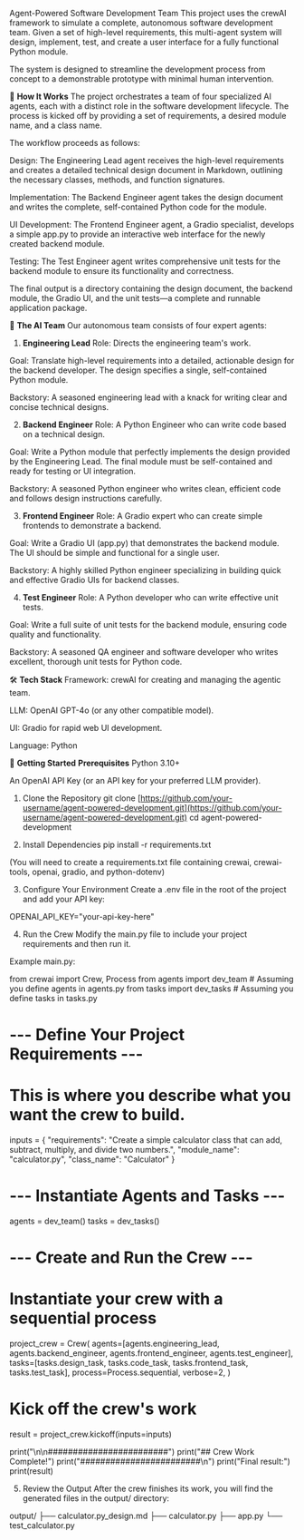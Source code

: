 Agent-Powered Software Development Team
This project uses the crewAI framework to simulate a complete, autonomous software development team. Given a set of high-level requirements, this multi-agent system will design, implement, test, and create a user interface for a fully functional Python module.

The system is designed to streamline the development process from concept to a demonstrable prototype with minimal human intervention.

🚀 **How It Works**
The project orchestrates a team of four specialized AI agents, each with a distinct role in the software development lifecycle. The process is kicked off by providing a set of requirements, a desired module name, and a class name.

The workflow proceeds as follows:

Design: The Engineering Lead agent receives the high-level requirements and creates a detailed technical design document in Markdown, outlining the necessary classes, methods, and function signatures.

Implementation: The Backend Engineer agent takes the design document and writes the complete, self-contained Python code for the module.

UI Development: The Frontend Engineer agent, a Gradio specialist, develops a simple app.py to provide an interactive web interface for the newly created backend module.

Testing: The Test Engineer agent writes comprehensive unit tests for the backend module to ensure its functionality and correctness.

The final output is a directory containing the design document, the backend module, the Gradio UI, and the unit tests—a complete and runnable application package.

🤖 **The AI Team**
Our autonomous team consists of four expert agents:

1. **Engineering Lead**
Role: Directs the engineering team's work.

Goal: Translate high-level requirements into a detailed, actionable design for the backend developer. The design specifies a single, self-contained Python module.

Backstory: A seasoned engineering lead with a knack for writing clear and concise technical designs.

2. **Backend Engineer**
Role: A Python Engineer who can write code based on a technical design.

Goal: Write a Python module that perfectly implements the design provided by the Engineering Lead. The final module must be self-contained and ready for testing or UI integration.

Backstory: A seasoned Python engineer who writes clean, efficient code and follows design instructions carefully.

3. **Frontend Engineer**
Role: A Gradio expert who can create simple frontends to demonstrate a backend.

Goal: Write a Gradio UI (app.py) that demonstrates the backend module. The UI should be simple and functional for a single user.

Backstory: A highly skilled Python engineer specializing in building quick and effective Gradio UIs for backend classes.

4. **Test Engineer**
Role: A Python developer who can write effective unit tests.

Goal: Write a full suite of unit tests for the backend module, ensuring code quality and functionality.

Backstory: A seasoned QA engineer and software developer who writes excellent, thorough unit tests for Python code.

🛠️ **Tech Stack**
Framework: crewAI for creating and managing the agentic team.

LLM: OpenAI GPT-4o (or any other compatible model).

UI: Gradio for rapid web UI development.

Language: Python

🏁 **Getting Started**
**Prerequisites**
Python 3.10+

An OpenAI API Key (or an API key for your preferred LLM provider).

1. Clone the Repository
git clone [https://github.com/your-username/agent-powered-development.git](https://github.com/your-username/agent-powered-development.git)
cd agent-powered-development

2. Install Dependencies
pip install -r requirements.txt

(You will need to create a requirements.txt file containing crewai, crewai-tools, openai, gradio, and python-dotenv)

3. Configure Your Environment
Create a .env file in the root of the project and add your API key:

OPENAI_API_KEY="your-api-key-here"

4. Run the Crew
Modify the main.py file to include your project requirements and then run it.

Example main.py:

from crewai import Crew, Process
from agents import dev_team # Assuming you define agents in agents.py
from tasks import dev_tasks # Assuming you define tasks in tasks.py

# --- Define Your Project Requirements ---
# This is where you describe what you want the crew to build.
inputs = {
    "requirements": "Create a simple calculator class that can add, subtract, multiply, and divide two numbers.",
    "module_name": "calculator.py",
    "class_name": "Calculator"
}

# --- Instantiate Agents and Tasks ---
agents = dev_team()
tasks = dev_tasks()

# --- Create and Run the Crew ---
# Instantiate your crew with a sequential process
project_crew = Crew(
    agents=[agents.engineering_lead, agents.backend_engineer, agents.frontend_engineer, agents.test_engineer],
    tasks=[tasks.design_task, tasks.code_task, tasks.frontend_task, tasks.test_task],
    process=Process.sequential,
    verbose=2,
)

# Kick off the crew's work
result = project_crew.kickoff(inputs=inputs)

print("\n\n########################")
print("## Crew Work Complete!")
print("########################\n")
print("Final result:")
print(result)


5. Review the Output
After the crew finishes its work, you will find the generated files in the output/ directory:

output/
├── calculator.py_design.md
├── calculator.py
├── app.py
└── test_calculator.py

